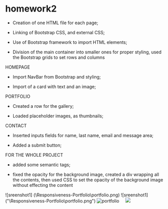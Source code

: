 # homework2

- Creation of one HTML file for each page;

- Linking of Bootstrap CSS, and external CSS;

- Use of Bootstrap framework to import HTML elements;

- Division of the main container into smaller ones for proper styling, used the Bootstrap grids to set rows and columns

HOMEPAGE

- Import NavBar from Bootstrap and styling;

- Import of a card with text and an image;

PORTFOLIO

- Created a row for the gallery;

- Loaded placeholder images, as thumbnails;

CONTACT

- Inserted inputs fields for name, last name, email and message area;

- Added a submit button;

FOR THE WHOLE PROJECT

- added some semantic tags;

- fixed the opacity for the background image, created a div wrapping all the contents, then used CSS to set the opacity of the background image without effecting the content

![sreenshot1] (\Responsiveness-Portfolio\portfolio.png)
![sreenshot1] ("\Responsiveness-Portfolio\portfolio.png")
![portfolio](https://github.com/Gio86krt/Responsiveness-Portfolio)
<img href="Responsiveness-Portfolio\portfolio.png">
<img href="\Responsiveness-Portfolio\portfolio.png">
<img href="/assets/portfolio.png">
<img href="assets/portfolio.png">
<img src="asssets/portfolio.png">
